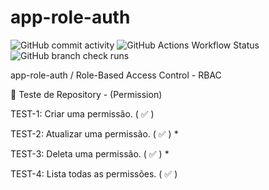 # app-role-auth

<img alt="GitHub commit activity" src="https://img.shields.io/github/commit-activity/t/simaomenezes/app-role-auth">
<img alt="GitHub Actions Workflow Status" src="https://img.shields.io/github/actions/workflow/status/simaomenezes/app-role-auth/gradle.yml">
<img alt="GitHub branch check runs" src="https://img.shields.io/github/check-runs/simaomenezes/app-role-auth/main">





app-role-auth / Role-Based Access Control - RBAC

📌 Teste de Repository - (Permission)
<p>TEST-1: Criar uma permissão.         ( ✅ )</p>
<p>TEST-2: Atualizar uma permissão.     ( ✅ ) *</p>
<p>TEST-3: Deleta uma permissão.        ( ✅ ) *</p>
<p>TEST-4: Lista todas as permissões.   ( ✅ )</p>